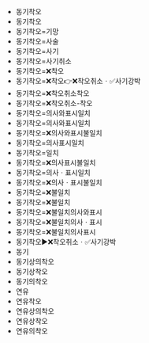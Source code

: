 - 동기착오
- 동기착오
- 동기착오=기망
- 동기착오=사술
- 동기착오=사기
- 동기착오=사기취소
- 동기착오=❌착오
- 동기착오=❌착오👉❌착오취소ㆍ✅사기강박
- 동기착오=❌착오취소착오
- 동기착오=❌착오취소-착오
- 동기착오=의사와표시일치
- 동기착오=의사와표시일치
- 동기착오=❌의사와표시불일치
- 동기착오=의사표시일치
- 동기착오=일치
- 동기착오=❌의사표시불일치
- 동기착오=의사ㆍ표시일치
- 동기착오=❌의사ㆍ표시불일치
- 동기착오=❌불일치
- 동기착오=❌불일치
- 동기착오=❌불일치의사와표시
- 동기착오=❌불일치의사ㆍ표시
- 동기착오=❌불일치의사표시
- 동기착오▶️❌착오취소ㆍ✅사기강박
- 동기
- 동기상의착오
- 동기상착오
- 동기의착오
- 연유
- 연유착오
- 연유상의착오
- 연유상착오
- 연유의착오